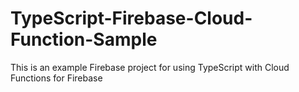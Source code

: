 # TypeScript-Firebase-Cloud-Function-Sample
This is an example Firebase project for using TypeScript with Cloud Functions for Firebase
